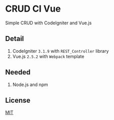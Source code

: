 # CRUD CI Vue
Simple CRUD with CodeIgniter and Vue.js

## Detail
1. CodeIgniter `3.1.9` with `REST_Controller` library
2. Vue.js `2.5.2` with `Webpack` template

## Needed
1. Node.js and npm

## License
[MIT](https://github.com/andriannus/crud-ci-vue/blob/master/LICENSE)